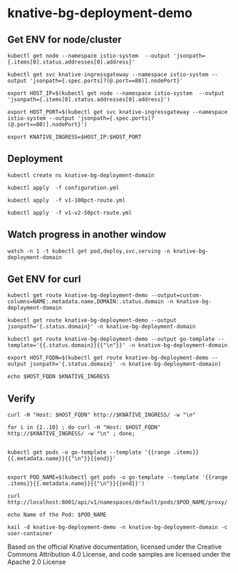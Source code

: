 # knative-bg-deployment-demo


## Get ENV for node/cluster

    kubectl get node --namespace istio-system  --output 'jsonpath={.items[0].status.addresses[0].address}'

    kubectl get svc knative-ingressgateway --namespace istio-system --output 'jsonpath={.spec.ports[?(@.port==80)].nodePort}'

    export HOST_IP=$(kubectl get node --namespace istio-system  --output 'jsonpath={.items[0].status.addresses[0].address}')

    export HOST_PORT=$(kubectl get svc knative-ingressgateway --namespace istio-system --output 'jsonpath={.spec.ports[?(@.port==80)].nodePort}')

    export KNATIVE_INGRESS=$HOST_IP:$HOST_PORT


## Deployment

    kubectl create ns knative-bg-deployment-domain

    kubectl apply  -f configuration.yml

    kubectl apply  -f v1-100pct-route.yml

    kubectl apply  -f v1-v2-50pct-route.yml


## Watch progress in another window

    watch -n 1 -t kubectl get pod,deploy,svc,serving -n knative-bg-deployment-domain


## Get ENV for curl

    kubectl get route knative-bg-deployment-demo --output=custom-columns=NAME:.metadata.name,DOMAIN:.status.domain -n knative-bg-deployment-domain

    kubectl get route knative-bg-deployment-demo --output jsonpath='{.status.domain}' -n knative-bg-deployment-domain

    kubectl get route knative-bg-deployment-demo --output go-template --template='{{.status.domain}}{{"\n"}}' -n knative-bg-deployment-domain

    export HOST_FQDN=$(kubectl get route knative-bg-deployment-demo --output jsonpath='{.status.domain}' -n knative-bg-deployment-domain)

    echo $HOST_FQDN $KNATIVE_INGRESS

## Verify

    curl -H "Host: $HOST_FQDN" http://$KNATIVE_INGRESS/ -w "\n"

    for i in {1..10} ; do curl -H "Host: $HOST_FQDN" http://$KNATIVE_INGRESS/ -w "\n" ; done;


    kubectl get pods -o go-template --template '{{range .items}}{{.metadata.name}}{{"\n"}}{{end}}'


    export POD_NAME=$(kubectl get pods -o go-template --template '{{range .items}}{{.metadata.name}}{{"\n"}}{{end}}')

    curl http://localhost:8001/api/v1/namespaces/default/pods/$POD_NAME/proxy/

    echo Name of the Pod: $POD_NAME

    kail -d knative-bg-deployment-demo -n knative-bg-deployment-domain -c user-container



Based on the official Knative documentation, licensed under the Creative Commons Attribution 4.0 License,
and code samples are licensed under the Apache 2.0 License
